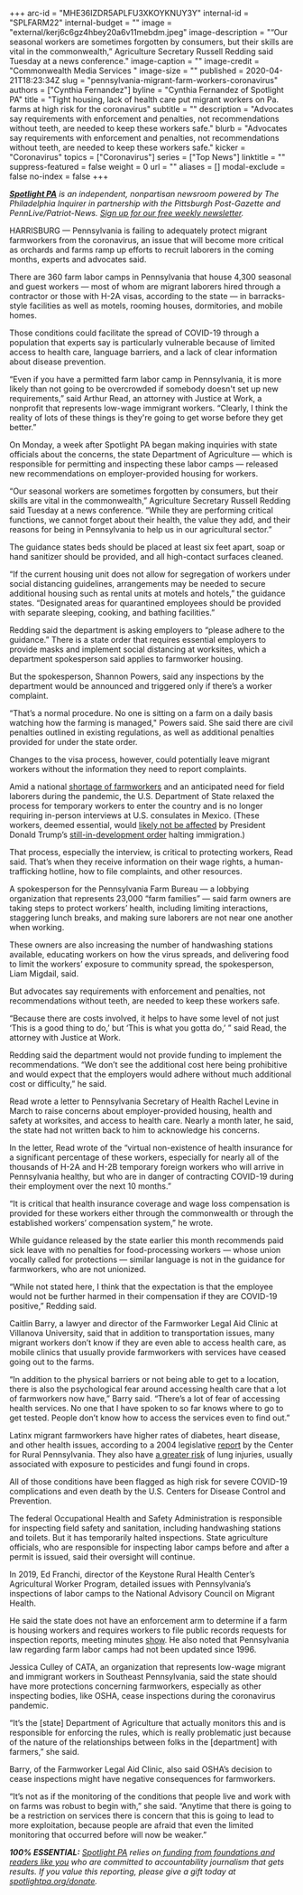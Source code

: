 +++
arc-id = "MHE36IZDR5APLFU3XKOYKNUY3Y"
internal-id = "SPLFARM22"
internal-budget = ""
image = "external/kerj6c6gz4hbey20a6v11mebdm.jpeg"
image-description = "“Our seasonal workers are sometimes forgotten by consumers, but their skills are vital in the commonwealth,” Agriculture Secretary Russell Redding said Tuesday at a news conference."
image-caption = ""
image-credit = "Commonwealth Media Services "
image-size = ""
published = 2020-04-21T18:23:34Z
slug = "pennsylvania-migrant-farm-workers-coronavirus"
authors = ["Cynthia Fernandez"]
byline = "Cynthia Fernandez of Spotlight PA"
title = "Tight housing, lack of health care put migrant workers on Pa. farms at high risk for the coronavirus"
subtitle = ""
description = "Advocates say requirements with enforcement and penalties, not recommendations without teeth, are needed to keep these workers safe."
blurb = "Advocates say requirements with enforcement and penalties, not recommendations without teeth, are needed to keep these workers safe."
kicker = "Coronavirus"
topics = ["Coronavirus"]
series = ["Top News"]
linktitle = ""
suppress-featured = false
weight = 0
url = ""
aliases = []
modal-exclude = false
no-index = false
+++

<a href="https://www.spotlightpa.org/"><i><b>Spotlight PA</b></i></a><i> is an independent, nonpartisan newsroom powered by The Philadelphia Inquirer in partnership with the Pittsburgh Post-Gazette and PennLive/Patriot-News. </i><a href="https://www.spotlightpa.org/newsletters"><i>Sign up for our free weekly newsletter</i></a><i>.</i>

HARRISBURG — Pennsylvania is failing to adequately protect migrant farmworkers from the coronavirus, an issue that will become more critical as orchards and farms ramp up efforts to recruit laborers in the coming months, experts and advocates said.

There are 360 farm labor camps in Pennsylvania that house 4,300 seasonal and guest workers — most of whom are migrant laborers hired through a contractor or those with H-2A visas, according to the state — in barracks-style facilities as well as motels, rooming houses, dormitories, and mobile homes.

Those conditions could facilitate the spread of COVID-19 through a population that experts say is particularly vulnerable because of limited access to health care, language barriers, and a lack of clear information about disease prevention.

“Even if you have a permitted farm labor camp in Pennsylvania, it is more likely than not going to be overcrowded if somebody doesn't set up new requirements,” said Arthur Read, an attorney with Justice at Work, a nonprofit that represents low-wage immigrant workers. “Clearly, I think the reality of lots of these things is they're going to get worse before they get better.”

On Monday, a week after Spotlight PA began making inquiries with state officials about the concerns, the state Department of Agriculture — which is responsible for permitting and inspecting these labor camps — released new recommendations on employer-provided housing for workers.

“Our seasonal workers are sometimes forgotten by consumers, but their skills are vital in the commonwealth,” Agriculture Secretary Russell Redding said Tuesday at a news conference. “While they are performing critical functions, we cannot forget about their health, the value they add, and their reasons for being in Pennsylvania to help us in our agricultural sector.”

<script src="https://www.spotlightpa.org/embed.js" async></script><div data-spl-embed-version="1" data-spl-src="https://www.spotlightpa.org/embeds/newsletter/"></div>


The guidance states beds should be placed at least six feet apart, soap or hand sanitizer should be provided, and all high-contact surfaces cleaned.

“If the current housing unit does not allow for segregation of workers under social distancing guidelines, arrangements may be needed to secure additional housing such as rental units at motels and hotels,” the guidance states. “Designated areas for quarantined employees should be provided with separate sleeping, cooking, and bathing facilities.”

Redding said the department is asking employers to “please adhere to the guidance.” There is a state order that requires essential employers to provide masks and implement social distancing at worksites, which a department spokesperson said applies to farmworker housing.

But the spokesperson, Shannon Powers, said any inspections by the department would be announced and triggered only if there’s a worker complaint.

“That’s a normal procedure. No one is sitting on a farm on a daily basis watching how the farming is managed," Powers said. She said there are civil penalties outlined in existing regulations, as well as additional penalties provided for under the state order.

Changes to the visa process, however, could potentially leave migrant workers without the information they need to report complaints.

Amid a national <a href="https://www.federalregister.gov/documents/2019/07/11/2019-14731/program-year-py-2019-workforce-innovation-and-opportunity-act-wioa-section-167-national-farmworker">shortage of farmworkers</a> and an anticipated need for field laborers during the pandemic, the U.S. Department of State relaxed the process for temporary workers to enter the country and is no longer requiring in-person interviews at U.S. consulates in Mexico. (These workers, deemed essential, would <a href="https://www.newsweek.com/trumps-executive-order-suspending-immigration-will-likely-have-exemptions-farm-medical-workers-1499267" target="_blank">likely not be affected</a> by President Donald Trump’s <a href="https://www.washingtonpost.com/immigration/coronavirus-trump-immigration/2020/04/21/a2a465aa-837a-11ea-9728-c74380d9d410_story.html" target="_blank">still-in-development order</a> halting immigration.)

That process, especially the interview, is critical to protecting workers, Read said. That’s when they receive information on their wage rights, a human-trafficking hotline, how to file complaints, and other resources.

A spokesperson for the Pennsylvania Farm Bureau — a lobbying organization that represents 23,000 “farm families” — said farm owners are taking steps to protect workers’ health, including limiting interactions, staggering lunch breaks, and making sure laborers are not near one another when working.

These owners are also increasing the number of handwashing stations available, educating workers on how the virus spreads, and delivering food to limit the workers’ exposure to community spread, the spokesperson, Liam Migdail, said.

But advocates say requirements with enforcement and penalties, not recommendations without teeth, are needed to keep these workers safe.

“Because there are costs involved, it helps to have some level of not just ‘This is a good thing to do,’ but ‘This is what you gotta do,’ ” said Read, the attorney with Justice at Work.

Redding said the department would not provide funding to implement the recommendations. “We don’t see the additional cost here being prohibitive and would expect that the employers would adhere without much additional cost or difficulty,” he said.

Read wrote a letter to Pennsylvania Secretary of Health Rachel Levine in March to raise concerns about employer-provided housing, health and safety at worksites, and access to health care. Nearly a month later, he said, the state had not written back to him to acknowledge his concerns.

In the letter, Read wrote of the “virtual non-existence of health insurance for a significant percentage of these workers, especially for nearly all of the thousands of H-2A and H-2B temporary foreign workers who will arrive in Pennsylvania healthy, but who are in danger of contracting COVID-19 during their employment over the next 10 months.”

“It is critical that health insurance coverage and wage loss compensation is provided for these workers either through the commonwealth or through the established workers’ compensation system,” he wrote.

While guidance released by the state earlier this month recommends paid sick leave with no penalties for food-processing workers — whose union vocally called for protections — similar language is not in the guidance for farmworkers, who are not unionized.

“While not stated here, I think that the expectation is that the employee would not be further harmed in their compensation if they are COVID-19 positive,” Redding said.

Caitlin Barry, a lawyer and director of the Farmworker Legal Aid Clinic at Villanova University, said that in addition to transportation issues, many migrant workers don’t know if they are even able to access health care, as mobile clinics that usually provide farmworkers with services have ceased going out to the farms.

“In addition to the physical barriers or not being able to get to a location, there is also the psychological fear around accessing health care that a lot of farmworkers now have,” Barry said. “There’s a lot of fear of accessing health services. No one that I have spoken to so far knows where to go to get tested. People don’t know how to access the services even to find out.”

<script src="https://www.spotlightpa.org/embed.js" async></script><div data-spl-embed-version="1" data-spl-src="https://www.spotlightpa.org/embeds/donate/"></div>


Latinx migrant farmworkers have higher rates of diabetes, heart disease, and other health issues, according to a 2004 legislative <a href="https://www.rural.palegislature.us/migrant_farm_workers.pdf">report</a> by the Center for Rural Pennsylvania. They also have <a href="https://www.ncbi.nlm.nih.gov/pmc/articles/PMC5606636/">a greater risk</a> of lung injuries, usually associated with exposure to pesticides and fungi found in crops.

All of those conditions have been flagged as high risk for severe COVID-19 complications and even death by the U.S. Centers for Disease Control and Prevention.

The federal Occupational Health and Safety Administration is responsible for inspecting field safety and sanitation, including handwashing stations and toilets. But it has temporarily halted inspections. State agriculture officials, who are responsible for inspecting labor camps before and after a permit is issued, said their oversight will continue.

In 2019, Ed Franchi, director of the Keystone Rural Health Center’s Agricultural Worker Program, detailed issues with Pennsylvania’s inspections of labor camps to the National Advisory Council on Migrant Health.

He said the state does not have an enforcement arm to determine if a farm is housing workers and requires workers to file public records requests for inspection reports, meeting minutes <a href="https://bphc.hrsa.gov/sites/default/files/bphc/qualityimprovement/strategicpartnerships/nacmh/nacmh-nov-meeting-mintues.pdf">show</a>. He also noted that Pennsylvania law regarding farm labor camps had not been updated since 1996.

Jessica Culley of CATA, an organization that represents low-wage migrant and immigrant workers in Southeast Pennsylvania, said the state should have more protections concerning farmworkers, especially as other inspecting bodies, like OSHA, cease inspections during the coronavirus pandemic.

“It’s the [state] Department of Agriculture that actually monitors this and is responsible for enforcing the rules, which is really problematic just because of the nature of the relationships between folks in the [department] with farmers,” she said.

Barry, of the Farmworker Legal Aid Clinic, also said OSHA’s decision to cease inspections might have negative consequences for farmworkers.

“It’s not as if the monitoring of the conditions that people live and work with on farms was robust to begin with,” she said. “Anytime that there is going to be a restriction on services there is concern that this is going to lead to more exploitation, because people are afraid that even the limited monitoring that occurred before will now be weaker.”

<i><b>100% ESSENTIAL:</b></i> <a href="https://www.spotlightpa.org/"><i>Spotlight PA</i></a><i> relies on</i><a href="https://www.spotlightpa.org/support"><i> funding from foundations and readers like you</i></a><i> who are committed to accountability journalism that gets results. If you value this reporting, please give a gift today at </i><a href="https://www.spotlightpa.org/donate"><i>spotlightpa.org/donate</i></a><i>.</i>

<script src="https://www.spotlightpa.org/embed.js" async></script><div data-spl-embed-version="1" data-spl-src="https://www.spotlightpa.org/embeds/tips/?tip_text=Do%20you%20have%20a%20tip%20about%20%3Cb%3Ehow%20Pa.'s%20government%20is%20responding%20to%20the%20coronavirus%3C%2Fb%3E%3F%20Tell%20us."></div>
